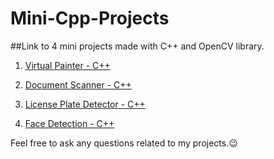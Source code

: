 # Mini-Cpp-Projects

##Link to 4 mini projects made with C++ and OpenCV library.

1. [Virtual Painter - C++](https://github.com/Asmit2952/Virtual-Painter)

2. [Document Scanner - C++](https://github.com/Asmit2952/Document-Scanner)

3. [License Plate Detector - C++](https://github.com/Asmit2952/License-Plate-Detector)

4. [Face Detection - C++](https://github.com/Asmit2952/Face-Detection)


Feel free to ask any questions related to my projects.😉
